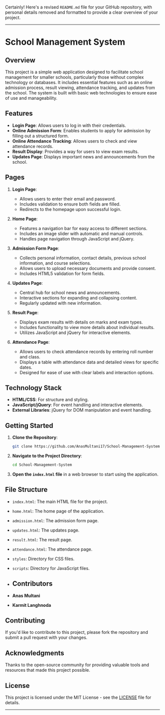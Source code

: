Certainly! Here's a revised `README.md` file for your GitHub repository, with personal details removed and formatted to provide a clear overview of your project.

---

# School Management System

## Overview

This project is a simple web application designed to facilitate school management for smaller schools, particularly those without complex technology or databases. It includes essential features such as an online admission process, result viewing, attendance tracking, and updates from the school. The system is built with basic web technologies to ensure ease of use and manageability.

## Features

- **Login Page**: Allows users to log in with their credentials.
- **Online Admission Form**: Enables students to apply for admission by filling out a structured form.
- **Online Attendance Tracking**: Allows users to check and view attendance records.
- **Result Display**: Provides a way for users to view exam results.
- **Updates Page**: Displays important news and announcements from the school.

## Pages

1. **Login Page**: 
   - Allows users to enter their email and password.
   - Includes validation to ensure both fields are filled.
   - Redirects to the homepage upon successful login.

2. **Home Page**: 
   - Features a navigation bar for easy access to different sections.
   - Includes an image slider with automatic and manual controls.
   - Handles page navigation through JavaScript and jQuery.

3. **Admission Form Page**: 
   - Collects personal information, contact details, previous school information, and course selections.
   - Allows users to upload necessary documents and provide consent.
   - Includes HTML5 validation for form fields.

4. **Updates Page**: 
   - Central hub for school news and announcements.
   - Interactive sections for expanding and collapsing content.
   - Regularly updated with new information.

5. **Result Page**: 
   - Displays exam results with details on marks and exam types.
   - Includes functionality to view more details about individual results.
   - Utilizes JavaScript and jQuery for interactive elements.

6. **Attendance Page**: 
   - Allows users to check attendance records by entering roll number and class.
   - Displays a table with attendance data and detailed views for specific dates.
   - Designed for ease of use with clear labels and interaction options.

## Technology Stack

- **HTML/CSS**: For structure and styling.
- **JavaScript/jQuery**: For event handling and interactive elements.
- **External Libraries**: jQuery for DOM manipulation and event handling.

## Getting Started

1. **Clone the Repository**: 
   ```bash
   git clone https://github.com/AnasMultani17/School-Management-System.git

   ```

2. **Navigate to the Project Directory**: 
   ```bash
   cd School-Management-System
   ```

3. **Open the `index.html` file** in a web browser to start using the application.

## File Structure

- `index.html`: The main HTML file for the project.
- `home.html`: The home page of the application.
- `admission.html`: The admission form page.
- `updates.html`: The updates page.
- `result.html`: The result page.
- `attendance.html`: The attendance page.
- `styles`: Directory for CSS files.
- `scripts`: Directory for JavaScript files.
- ## Contributors

- **Anas Multani**
- **Karmit Langhnoda**

## Contributing

If you'd like to contribute to this project, please fork the repository and submit a pull request with your changes.

## Acknowledgments

Thanks to the open-source community for providing valuable tools and resources that made this project possible.

## License

This project is licensed under the MIT License - see the [LICENSE](LICENSE) file for details.

---
